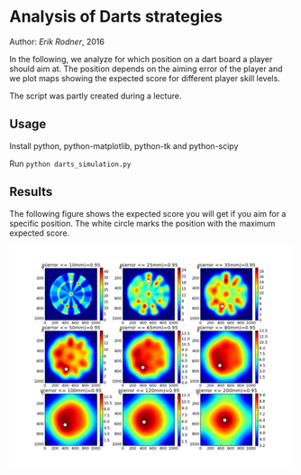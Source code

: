 # Analysis of Darts strategies

Author: _Erik Rodner_, 2016

In the following, we analyze for which position on a dart board a player should aim at. The position depends on the
aiming error of the player and we plot maps showing the expected score for different player skill levels.

The script was partly created during a lecture.

## Usage

Install python, python-matplotlib, python-tk and python-scipy

Run ``python darts_simulation.py``

## Results

The following figure shows the expected score you will get if you aim for a specific
position. The white circle marks the position with the maximum expected score.

![Simulation Results](darts.png)


